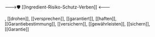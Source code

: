 --->🛡️ [[Ingredient-Risiko-Schutz-Verben]] <---

, [[drohen]], [[versprechen]], [[garantiert]], [[haften]], [[Garantiebestimmung]], [[versichern]], [[gewährleisten]], [[sichern]], [[Garantie]]